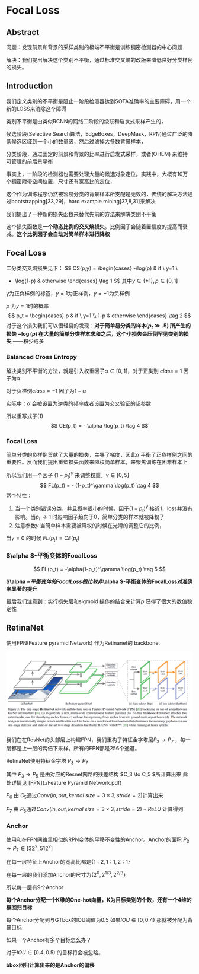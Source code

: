 # Focal Loss

## Abstract

问题：发现前景和背景的采样类别的极端不平衡是训练稠密检测器的中心问题

解决：我们提出解决这个类别不平衡，通过标准交叉熵的改版来降低良好分类样例的损失。

## Introduction

我们定义类别的不平衡是阻止一阶段检测器达到SOTA准确率的主要障碍，用一个新的LOSS来消除这个障碍

类别不平衡是由类似RCNN的网络二阶段的级联和启发式采样产生的，

候选阶段(Selective Search算法，EdgeBoxes，DeepMask，RPN)通过广泛的降低候选区域到一个小的数量级，然后过滤掉大多数背景样本，

分类阶段，通过固定的前景和背景的比率进行启发式采样，或者(OHEM) 来维持可管理的前后景平衡

事实上，一阶段的检测器也需要处理大量的候选对象定位。实践中，大概有10万个稠密附带空间位置，尺寸还有宽高比的定位，

这个作为训练程序仍然被容易分类的背景样本所支配是无效的，传统的解决方法通过bootstrapping[33,29]，hard example mining[37,8,31]来解决

我们提出了一种新的损失函数来替代先前的方法来解决类别不平衡

这个损失函数是**一个动态比例的交叉熵损失**。比例因子会随着置信度的提高而衰减。**这个比例因子会自动对简单样本进行降权**

## Focal Loss

二分类交叉熵损失见下：
$$
CS(p,y) = \begin{cases}
-\log(p) & if \ y=1 \\
- \log(1-p) & otherwise
\end{cases} \tag 1
$$
其中$y \in \{ \pm1 \},p \in [0,1]$

y为正负样例的标签，$y = 1$为正样例，$y=-1$为负样例

$p$ 为$y = 1$时的概率
$$
p_t = \begin{cases}
p & if \ y=1 \\
1-p & otherwise
\end{cases} \tag 2
$$
对于这个损失我们可以很轻易的发现：**对于简单易分类的样本($p_t \gg .5$) 所产生的损失 $- \log(p)$ 在大量的简单分类样本求和之后，这个小损失会压倒罕见类别的损失** ——积少成多

### Balanced Cross Entropy

解决类别不平衡的方法，就是引入权重因子$\alpha \in [0,1]$，对于正类别 $class = 1$ 因子为$\alpha$

对于负样例$class = -1$ 因子为$1- \alpha$ 

实际中：$\alpha$ 会被设置为逆类的频率或者设置为交叉验证的超参数

所以重写式子$(1)$ 
$$
CE(p_t) = - \alpha \log(p_t) \tag 4
$$

### Focal Loss

简单分类的负样例贡献了大量的损失，主导了梯度，因此$\alpha$ 平衡了正负样例之间的重要性。反而我们提出重塑损失函数来降权简单样本，来聚焦训练在困难样本上

所以我们用一个因子 $(1-p_t)^\gamma$ 来调整权重。$\gamma \in [0,5]$
$$
FL(p_t) = - (1-p_t)^\gamma \log(p_t) \tag 4
$$
两个特性：

1. 当一个类别错误分类，并且概率很小的时候，因子$(1-p_t)^\gamma$ 接近1，loss并没有影响。当$p_t \rightarrow 1$ 时影响因子趋向于0，简单分类的样本就被降权了
2. 注意参数$\gamma$  当简单样本需要被降权的时候在光滑的调整它的比例，

当$\gamma = 0$ 的时候 $FL(p_t) = CE(p_t)$

### $\alpha $-平衡变体的FocalLoss 

$$
FL(p_t) = -\alpha(1-p_t)^\gamma \log(p_t) \tag 5
$$

**$\alpha $-平衡变体的FocalLoss 相比较非$\alpha $-平衡变体的FocalLoss对准确率显著的提升**

最后我们注意到：实行损失层和sigmoid 操作的结合来计算$p$ 获得了很大的数值稳定性

## RetinaNet 

使用FPN(Feature pyramid Network) 作为Retinanet的 backbone.

![image-20211222104735129](image-20211222104735129.png)

我们在在ResNet的头部层上构建FPN，我们重构了特征金字塔层$P_3 \to P_7$ ，每一层都是上一层的两倍下采样。所有的FPN都是256个通道。

RetinaNet使用特征金字塔 $P_3 \to P_7$

其中 $P_3 \to P_5$  是由对应的Resnet网路的残差结构 $C_3 \to C_5 $所计算出来 此处详情见 [FPN](./Feature Pyramid Network.pdf)

$P_6$ 由 $C_5$通过$Conv(in,out,kernal \ size= 3 \times 3,stride = 2)$计算出来

$P_7$ 由 $P_6$通过$Conv(in,out,kernal \ size= 3 \times 3,stride = 2) + ReLU$ 计算得到

### Anchor

使用和在FPN网络里相似的RPN变体的平移不变性的Anchor。Anchor的面积 $P_3 \to P_7 \in [32^2,512^2]$

在每一层特征上Anchor的宽高比都是$\{ 1:2,1:1,2:1 \}$

在每一层的我们添加Anchor的尺寸为$\{ 2^0,2^{1/3},2^{2/3} \}$

所以每一层有9个Anchor

**每个Anchor分配一个K维的One-hot向量，K为目标类别的个数，还有一个4维的框回归目标**

每个Anchor分配到与GTbox的IOU阈值为0.5 如果$IOU \in [0,0.4)$ 那就被分配为背景目标

如果一个Anchor有多个目标怎么办？

对于$IOU \in [0.4,0.5)$ 的目标将会被忽略。

**bbox回归计算出来的是Anchor的偏移**
